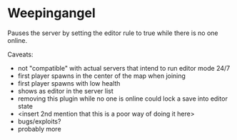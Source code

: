 # Weepingangel

Pauses the server by setting the editor rule to true while there is no one online.

Caveats:

- not "compatible" with actual servers that intend to run editor mode 24/7
- first player spawns in the center of the map when joining
- first player spawns with low health
- shows as editor in the server list
- removing this plugin while no one is online could lock a save into editor state
- <insert 2nd mention that this is a poor way of doing it here>
- bugs/exploits?
- probably more
